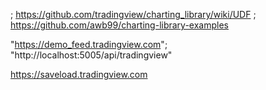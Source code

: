 

; https://github.com/tradingview/charting_library/wiki/UDF
; https://github.com/awb99/charting-library-examples



"https://demo_feed.tradingview.com";
"http://localhost:5005/api/tradingview"

https://saveload.tradingview.com
